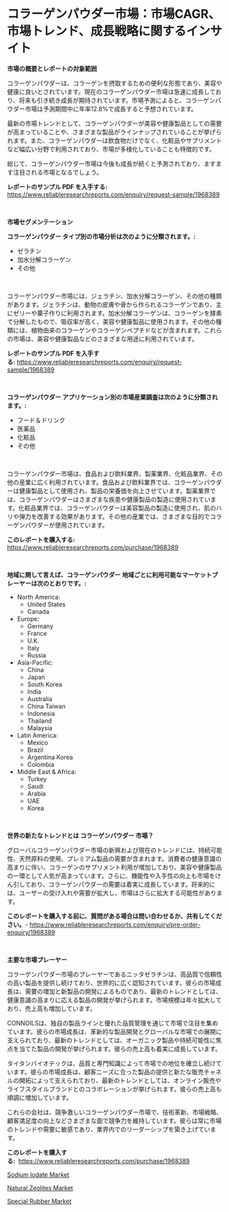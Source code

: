 <p><h1>コラーゲンパウダー市場：市場CAGR、市場トレンド、成長戦略に関するインサイト</h1></p><p><strong>市場の概要とレポートの対象範囲</strong></p>
<p><p>コラーゲンパウダーは、コラーゲンを摂取するための便利な形態であり、美容や健康に良いとされています。現在のコラーゲンパウダー市場は急速に成長しており、将来も引き続き成長が期待されています。市場予測によると、コラーゲンパウダー市場は予測期間中に年率12.8%で成長すると予想されています。</p><p>最新の市場トレンドとして、コラーゲンパウダーが美容や健康製品としての需要が高まっていることや、さまざまな製品がラインナップされていることが挙げられます。また、コラーゲンパウダーは飲食物だけでなく、化粧品やサプリメントなど幅広い分野で利用されており、市場が多様化していることも特徴的です。</p><p>総じて、コラーゲンパウダー市場は今後も成長が続くと予測されており、ますます注目される市場となるでしょう。</p></p>
<p><strong>レポートのサンプル PDF を入手する:</strong> <a href="https://www.reliableresearchreports.com/enquiry/request-sample/1968389">https://www.reliableresearchreports.com/enquiry/request-sample/1968389</a></p>
<p>&nbsp;</p>
<p><strong>市場セグメンテーション</strong></p>
<p><strong>コラーゲンパウダー タイプ別の市場分析は次のように分類されます。:</strong></p>
<p><ul><li>ゼラチン</li><li>加水分解コラーゲン</li><li>その他</li></ul></p>
<p>&nbsp;</p>
<p><p>コラーゲンパウダー市場には、ジェラチン、加水分解コラーゲン、その他の種類があります。ジェラチンは、動物の皮膚や骨から作られるコラーゲンであり、主にゼリーや菓子作りに利用されます。加水分解コラーゲンは、コラーゲンを酵素で分解したもので、吸収率が高く、美容や健康製品に使用されます。その他の種類には、植物由来のコラーゲンやコラーゲンペプチドなどが含まれます。これらの市場は、美容や健康製品などのさまざまな用途に利用されています。</p></p>
<p><strong>レポートのサンプル PDF を入手する:</strong>&nbsp;<a href="https://www.reliableresearchreports.com/enquiry/request-sample/1968389">https://www.reliableresearchreports.com/enquiry/request-sample/1968389</a></p>
<p>&nbsp;</p>
<p><strong> コラーゲンパウダー アプリケーション別の市場産業調査は次のように分類されます。:</strong></p>
<p><ul><li>フード＆ドリンク</li><li>医薬品</li><li>化粧品</li><li>その他</li></ul></p>
<p>&nbsp;</p>
<p><p>コラーゲンパウダー市場は、食品および飲料業界、製薬業界、化粧品業界、その他の産業に広く利用されています。食品および飲料業界では、コラーゲンパウダーは健康製品として使用され、製品の栄養価を向上させています。製薬業界では、コラーゲンパウダーはさまざまな疾患や健康製品の製造に使用されています。化粧品業界では、コラーゲンパウダーは美容製品の製造に使用され、肌のハリや弾力を改善する効果があります。その他の産業では、さまざまな目的でコラーゲンパウダーが使用されています。</p></p>
<p><strong>このレポートを購入する:</strong>&nbsp; <a href="https://www.reliableresearchreports.com/purchase/1968389">https://www.reliableresearchreports.com/purchase/1968389</a></p>
<p>&nbsp;</p>
<p><strong>地域に関して言えば、コラーゲンパウダー 地域ごとに利用可能なマーケットプレーヤーは次のとおりです。:</strong></p>
<p><ul>
    <li>
        North America:
        <ul>
            <li>United States</li>
            <li>Canada</li>
        </ul>
    </li>
    <li>
        Europe:
        <ul>
            <li>Germany</li>
            <li>France</li>
            <li>U.K.</li>
            <li>Italy</li>
            <li>Russia</li>
        </ul>
    </li>
    <li>
        Asia-Pacific:
        <ul>
            <li>China</li>
            <li>Japan</li>
            <li>South Korea</li>
            <li>India</li>
            <li>Australia</li>
            <li>China Taiwan</li>
            <li>Indonesia</li>
            <li>Thailand</li>
            <li>Malaysia</li>
        </ul>
    </li>
    <li>
        Latin America:
        <ul>
            <li>Mexico</li>
            <li>Brazil</li>
            <li>Argentina Korea</li>
            <li>Colombia</li>
        </ul>
    </li>
    <li>
        Middle East & Africa:
        <ul>
            <li>Turkey</li>
            <li>Saudi</li>
            <li>Arabia</li>
            <li>UAE</li>
            <li>Korea</li>
        </ul>
    </li>
    </ul></p>
<p>&nbsp;</p>
<p><strong>世界の新たなトレンドとは コラーゲンパウダー 市場？</strong></p>
<p><p>グローバルコラーゲンパウダー市場の新興および現在のトレンドには、持続可能性、天然原料の使用、プレミアム製品の需要が含まれます。消費者の健康意識の高まりに伴い、コラーゲンのサプリメント利用が増加しており、美容や健康製品の一環として人気が高まっています。さらに、機能性や入手性の向上も市場をけん引しており、コラーゲンパウダーの需要は着実に成長しています。将来的には、ユーザーの受け入れや需要が拡大し、市場はさらに拡大する可能性があります。</p></p>
<p><strong>このレポートを購入する前に、質問がある場合は問い合わせるか、共有してください。</strong>- <a href="https://www.reliableresearchreports.com/enquiry/pre-order-enquiry/1968389">https://www.reliableresearchreports.com/enquiry/pre-order-enquiry/1968389</a></p>
<p>&nbsp;</p>
<p><strong>主要な市場プレーヤー</strong></p>
<p><p>コラーゲンパウダー市場のプレーヤーであるニッタゼラチンは、高品質で信頼性の高い製品を提供し続けており、世界的に広く認知されています。彼らの市場成長は、需要の増加と新製品の開発によるものであり、最新のトレンドとしては、健康意識の高まりに応える製品の開発が挙げられます。市場規模は年々拡大しており、売上高も増加しています。</p><p>CONNOILSは、独自の製品ラインと優れた品質管理を通じて市場で注目を集めています。彼らの市場成長は、革新的な製品開発とグローバルな市場での展開に支えられており、最新のトレンドとしては、オーガニック製品や持続可能性に焦点を当てた製品の開発が挙げられます。彼らの売上高も着実に成長しています。</p><p>タイタンバイオテックは、品質と専門知識によって市場での地位を確立し続けています。彼らの市場成長は、顧客ニーズに合った製品の提供と新たな販売チャネルの開拓によって支えられており、最新のトレンドとしては、オンライン販売やライフスタイルブランドとのコラボレーションが挙げられます。彼らの売上高も順調に増加しています。</p><p>これらの会社は、競争激しいコラーゲンパウダー市場で、技術革新、市場戦略、顧客満足度の向上などさまざまな面で競争力を維持しています。彼らは常に市場のトレンドや需要に敏感であり、業界内でのリーダーシップを築き上げています。</p></p>
<p><strong>このレポートを購入する:</strong>&nbsp;&nbsp;<a href="https://www.reliableresearchreports.com/purchase/1968389">https://www.reliableresearchreports.com/purchase/1968389</a></p>
<p><p><a href="https://github.com/PeterParrish5/Market-Research-Report-List-3/blob/main/sodium-iodate-market.md">Sodium Iodate Market</a></p><p><a href="https://github.com/sonuprakash1/Market-Research-Report-List-1/blob/main/natural-zeolites-market.md">Natural Zeolites Market</a></p><p><a href="https://github.com/jhcraigie/Market-Research-Report-List-2/blob/main/special-rubber-market.md">Special Rubber Market</a></p></p>